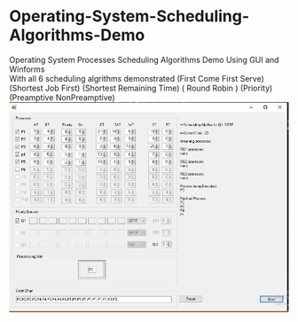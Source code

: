 # Operating-System-Scheduling-Algorithms-Demo
Operating System Processes Scheduling Algorithms Demo Using GUI and Winforms<br>
With all 6 scheduling algrithms demonstrated (First Come First Serve) (Shortest Job First) (Shortest Remaining Time) ( Round Robin ) (Priority) <br>(Preamptive NonPreamptive)<br>
![alt text](https://github.com/ALhasanZGhaibe/Operating-System-Scheduling-Algorithms-Demo/raw/main/OS%20Scheduling%20Algorithms.JPG)<br>


